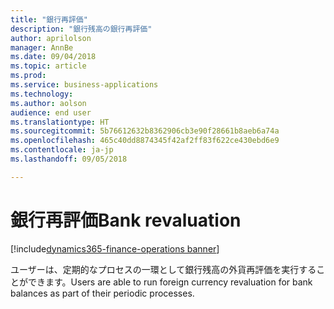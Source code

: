```yaml
---
title: "銀行再評価"
description: "銀行残高の銀行再評価"
author: aprilolson
manager: AnnBe
ms.date: 09/04/2018
ms.topic: article
ms.prod: 
ms.service: business-applications
ms.technology: 
ms.author: aolson
audience: end user
ms.translationtype: HT
ms.sourcegitcommit: 5b76612632b8362906cb3e90f28661b8aeb6a74a
ms.openlocfilehash: 465c40dd8874345f42af2ff83f622ce430ebd6e9
ms.contentlocale: ja-jp
ms.lasthandoff: 09/05/2018

---
```


# <a name="bank-revaluation"></a><span data-ttu-id="220da-103">銀行再評価</span><span class="sxs-lookup"><span data-stu-id="220da-103">Bank revaluation</span></span>

[!include[dynamics365-finance-operations banner](../includes/dynamics365-finance-operations.md)]

<span data-ttu-id="220da-104">ユーザーは、定期的なプロセスの一環として銀行残高の外貨再評価を実行することができます。</span><span class="sxs-lookup"><span data-stu-id="220da-104">Users are able to run foreign currency revaluation for bank balances as part of their periodic processes.</span></span>

